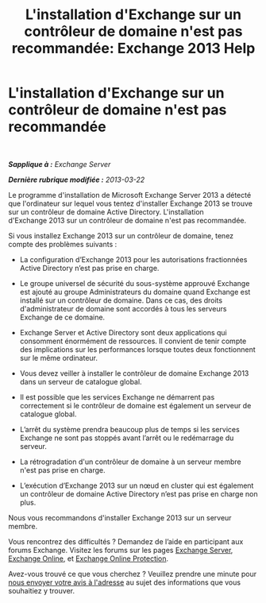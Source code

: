 ﻿---
title: "L'installation d'Exchange sur un contrôleur de domaine n'est pas recommandée: Exchange 2013 Help"
TOCTitle: L'installation d'Exchange sur un contrôleur de domaine n'est pas recommandée
ms:assetid: 48922de2-a68c-4092-96a5-d38c8e5f49f5
ms:mtpsurl: https://technet.microsoft.com/fr-fr/library/ms.exch.setupreadiness.warninginstallexchangerolesondomaincontroller(v=EXCHG.150)
ms:contentKeyID: 50478025
ms.date: 04/24/2018
mtps_version: v=EXCHG.150
ms.translationtype: HT
---

# L'installation d'Exchange sur un contrôleur de domaine n'est pas recommandée

 

_**Sapplique à :** Exchange Server_

_**Dernière rubrique modifiée :** 2013-03-22_

Le programme d'installation de Microsoft Exchange Server 2013 a détecté que l'ordinateur sur lequel vous tentez d'installer Exchange 2013 se trouve sur un contrôleur de domaine Active Directory. L'installation d'Exchange 2013 sur un contrôleur de domaine n'est pas recommandée.

Si vous installez Exchange 2013 sur un contrôleur de domaine, tenez compte des problèmes suivants :

  - La configuration d’Exchange 2013 pour les autorisations fractionnées Active Directory n’est pas prise en charge.

  - Le groupe universel de sécurité du sous-système approuvé Exchange est ajouté au groupe Administrateurs du domaine quand Exchange est installé sur un contrôleur de domaine. Dans ce cas, des droits d'administrateur de domaine sont accordés à tous les serveurs Exchange de ce domaine.

  - Exchange Server et Active Directory sont deux applications qui consomment énormément de ressources. Il convient de tenir compte des implications sur les performances lorsque toutes deux fonctionnent sur le même ordinateur.

  - Vous devez veiller à installer le contrôleur de domaine Exchange 2013 dans un serveur de catalogue global.

  - Il est possible que les services Exchange ne démarrent pas correctement si le contrôleur de domaine est également un serveur de catalogue global.

  - L’arrêt du système prendra beaucoup plus de temps si les services Exchange ne sont pas stoppés avant l’arrêt ou le redémarrage du serveur.

  - La rétrogradation d'un contrôleur de domaine à un serveur membre n'est pas prise en charge.

  - L’exécution d’Exchange 2013 sur un nœud en cluster qui est également un contrôleur de domaine Active Directory n’est pas prise en charge non plus.

Nous vous recommandons d'installer Exchange 2013 sur un serveur membre.

Vous rencontrez des difficultés ? Demandez de l’aide en participant aux forums Exchange. Visitez les forums sur les pages [Exchange Server](https://go.microsoft.com/fwlink/p/?linkid=60612), [Exchange Online](https://go.microsoft.com/fwlink/p/?linkid=267542), et [Exchange Online Protection](https://go.microsoft.com/fwlink/p/?linkid=285351).

Avez-vous trouvé ce que vous cherchez ? Veuillez prendre une minute pour [nous envoyer votre avis à l'adresse](mailto:exsetuphelpfeedback@microsoft.com?subject=exchange%202013%20setup%20help%20feedback) au sujet des informations que vous souhaitiez y trouver.

